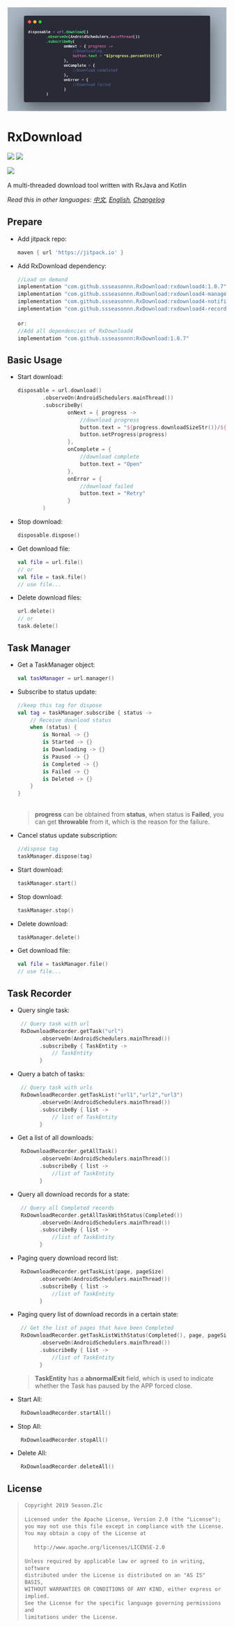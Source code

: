 ![](usage.png)

# RxDownload

![](https://img.shields.io/badge/language-kotlin-brightgreen.svg) ![](https://img.shields.io/badge/RxJava-2.0-blue.svg)

[![](https://jitpack.io/v/ssseasonnn/RxDownload.svg)](https://jitpack.io/#ssseasonnn/RxDownload)

A multi-threaded download tool written with RxJava and Kotlin

*Read this in other languages: [中文](README.ch.md), [English](README.md), [Changelog](CHANGELOG.md)* 

## Prepare

- Add jitpack repo:

    ```gradle
    maven { url 'https://jitpack.io' }
    
- Add RxDownload dependency:

    ```gradle
    //Load on demand
    implementation "com.github.ssseasonnn.RxDownload:rxdownload4:1.0.7"
    implementation "com.github.ssseasonnn.RxDownload:rxdownload4-manager:1.0.7"
    implementation "com.github.ssseasonnn.RxDownload:rxdownload4-notification:1.0.7"
    implementation "com.github.ssseasonnn.RxDownload:rxdownload4-recorder:1.0.7"
    
    or: 
    //Add all dependencies of RxDownload4
    implementation "com.github.ssseasonnn:RxDownload:1.0.7"
    ```

## Basic Usage

- Start download:

    ```kotlin
    disposable = url.download()
            .observeOn(AndroidSchedulers.mainThread())
            .subscribeBy(
                    onNext = { progress ->
                        //download progress
                        button.text = "${progress.downloadSizeStr()}/${progress.totalSizeStr()}"
                        button.setProgress(progress)
                    },
                    onComplete = {
                        //download complete
                        button.text = "Open"
                    },
                    onError = {
                        //download failed
                        button.text = "Retry"
                    }
            )    
    ```

- Stop download:

    ```kotlin
    disposable.dispose()    
    ```
    
- Get download file:

    ```kotlin
    val file = url.file()
    // or
    val file = task.file() 
    // use file...   
    ```
    
- Delete download files:

    ```kotlin
    url.delete()
    // or
    task.delete() 
    ```

## Task Manager

- Get a TaskManager object:

    ```kotlin
    val taskManager = url.manager()
    ```
    
- Subscribe to status update:

    ```kotlin
   //keep this tag for dispose
   val tag = taskManager.subscribe { status ->
        // Receive download status
        when (status) {
            is Normal -> {}
            is Started -> {}
            is Downloading -> {}
            is Paused -> {}
            is Completed -> {}
            is Failed -> {}
            is Deleted -> {}
        }
    }
        
    ``` 
    
    > **progress** can be obtained from **status**, when status is **Failed**, 
    you can get **throwable** from it, which is the reason for the failure.
    
- Cancel status update subscription:

    ```kotlin
    //dispose tag
    taskManager.dispose(tag)
    ```
    
- Start download:

    ```kotlin
    taskManager.start()
    ```

- Stop download:

    ```kotlin
    taskManager.stop()
    ```
    
- Delete download:

    ```kotlin
    taskManager.delete()
    ```

- Get download file:

    ```kotlin
    val file = taskManager.file() 
    // use file...   
    ```
    
## Task Recorder

- Query single task:

    ```kotlin
     // Query task with url
     RxDownloadRecorder.getTask("url")
           .observeOn(AndroidSchedulers.mainThread())
           .subscribeBy { TaskEntity ->
               // TaskEntity                        
           } 
    ``` 
    
- Query a batch of tasks:

    ```kotlin
     // Query task with urls
     RxDownloadRecorder.getTaskList("url1","url2","url3")
           .observeOn(AndroidSchedulers.mainThread())
           .subscribeBy { list ->
               // list of TaskEntity                        
           } 
    ```    
    
- Get a list of all downloads:

    ```kotlin
     RxDownloadRecorder.getAllTask()
           .observeOn(AndroidSchedulers.mainThread())
           .subscribeBy { list ->
               //list of TaskEntity                        
           }
    ```
    
- Query all download records for a state:

    ```kotlin
     // Query all Completed records
     RxDownloadRecorder.getAllTaskWithStatus(Completed())
           .observeOn(AndroidSchedulers.mainThread())
           .subscribeBy { list ->
               //list of TaskEntity                        
           } 
    ``` 
    
- Paging query download record list:

    ```kotlin
     RxDownloadRecorder.getTaskList(page, pageSize)
           .observeOn(AndroidSchedulers.mainThread())
           .subscribeBy { list ->
               //list of TaskEntity                        
           }
    ```
    
- Paging query list of download records in a certain state:

    ```kotlin
     // Get the list of pages that have been Completed
     RxDownloadRecorder.getTaskListWithStatus(Completed(), page, pageSize)
           .observeOn(AndroidSchedulers.mainThread())
           .subscribeBy { list ->
               //list of TaskEntity                        
           }
    ```

    > **TaskEntity** has a **abnormalExit** field, 
    which is used to indicate whether the Task has paused by the APP forced close.

- Start All:

    ```kotlin
     RxDownloadRecorder.startAll()
    ```
    
- Stop All:

    ```kotlin
     RxDownloadRecorder.stopAll()
    ```
    
- Delete All:

    ```kotlin
     RxDownloadRecorder.deleteAll()
    ```

## License

> ```
> Copyright 2019 Season.Zlc
>
> Licensed under the Apache License, Version 2.0 (the "License");
> you may not use this file except in compliance with the License.
> You may obtain a copy of the License at
>
>    http://www.apache.org/licenses/LICENSE-2.0
>
> Unless required by applicable law or agreed to in writing, software
> distributed under the License is distributed on an "AS IS" BASIS,
> WITHOUT WARRANTIES OR CONDITIONS OF ANY KIND, either express or implied.
> See the License for the specific language governing permissions and
> limitations under the License.
> ```
